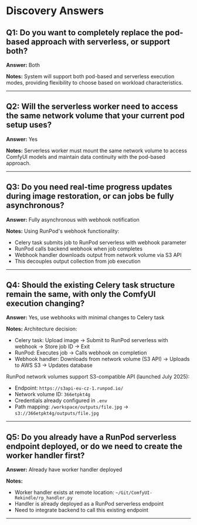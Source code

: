 # Discovery Answers

## Q1: Do you want to completely replace the pod-based approach with serverless, or support both?
**Answer:** Both

**Notes:** System will support both pod-based and serverless execution modes, providing flexibility to choose based on workload characteristics.

---

## Q2: Will the serverless worker need to access the same network volume that your current pod setup uses?
**Answer:** Yes

**Notes:** Serverless worker must mount the same network volume to access ComfyUI models and maintain data continuity with the pod-based approach.

---

## Q3: Do you need real-time progress updates during image restoration, or can jobs be fully asynchronous?
**Answer:** Fully asynchronous with webhook notification

**Notes:** Using RunPod's webhook functionality:
- Celery task submits job to RunPod serverless with webhook parameter
- RunPod calls backend webhook when job completes
- Webhook handler downloads output from network volume via S3 API
- This decouples output collection from job execution

---

## Q4: Should the existing Celery task structure remain the same, with only the ComfyUI execution changing?
**Answer:** Yes, use webhooks with minimal changes to Celery task

**Notes:** Architecture decision:
- Celery task: Upload image → Submit to RunPod serverless with webhook → Store job ID → Exit
- RunPod: Executes job → Calls webhook on completion
- Webhook handler: Downloads from network volume (S3 API) → Uploads to AWS S3 → Updates database

RunPod network volumes support S3-compatible API (launched July 2025):
- Endpoint: `https://s3api-eu-cz-1.runpod.io/`
- Network volume ID: `366etpkt4g`
- Credentials already configured in `.env`
- Path mapping: `/workspace/outputs/file.jpg` → `s3://366etpkt4g/outputs/file.jpg`

---

## Q5: Do you already have a RunPod serverless endpoint deployed, or do we need to create the worker handler first?
**Answer:** Already have worker handler deployed

**Notes:**
- Worker handler exists at remote location: `~/Git/ComfyUI-Rekindle/rp_handler.py`
- Handler is already deployed as a RunPod serverless endpoint
- Need to integrate backend to call this existing endpoint

---
